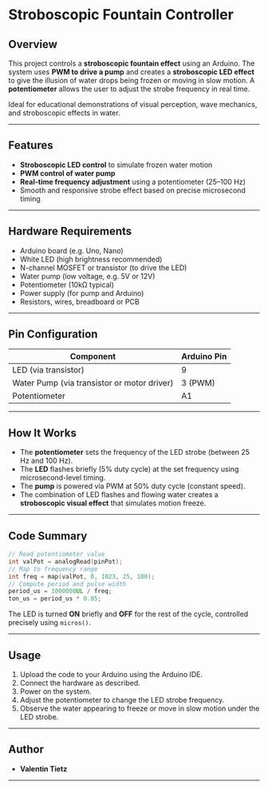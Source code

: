 # Stroboscopic Fountain Controller

## Overview

This project controls a **stroboscopic fountain effect** using an Arduino. The system uses **PWM to drive a pump** and creates a **stroboscopic LED effect** to give the illusion of water drops being frozen or moving in slow motion. A **potentiometer** allows the user to adjust the strobe frequency in real time.

Ideal for educational demonstrations of visual perception, wave mechanics, and stroboscopic effects in water.

---

## Features

* **Stroboscopic LED control** to simulate frozen water motion
* **PWM control of water pump**
* **Real-time frequency adjustment** using a potentiometer (25–100 Hz)
* Smooth and responsive strobe effect based on precise microsecond timing

---

## Hardware Requirements

* Arduino board (e.g. Uno, Nano)
* White LED (high brightness recommended)
* N-channel MOSFET or transistor (to drive the LED)
* Water pump (low voltage, e.g. 5V or 12V)
* Potentiometer (10kΩ typical)
* Power supply (for pump and Arduino)
* Resistors, wires, breadboard or PCB

---

## Pin Configuration

| Component                                   | Arduino Pin |
| ------------------------------------------- | ----------- |
| LED (via transistor)                        | 9           |
| Water Pump (via transistor or motor driver) | 3 (PWM)     |
| Potentiometer                               | A1          |

---

## How It Works

* The **potentiometer** sets the frequency of the LED strobe (between 25 Hz and 100 Hz).
* The **LED** flashes briefly (5% duty cycle) at the set frequency using microsecond-level timing.
* The **pump** is powered via PWM at 50% duty cycle (constant speed).
* The combination of LED flashes and flowing water creates a **stroboscopic visual effect** that simulates motion freeze.

---

## Code Summary

```cpp
// Read potentiometer value
int valPot = analogRead(pinPot);
// Map to frequency range
int freq = map(valPot, 0, 1023, 25, 100);
// Compute period and pulse width
period_us = 1000000UL / freq;
ton_us = period_us * 0.05;
```

The LED is turned **ON** briefly and **OFF** for the rest of the cycle, controlled precisely using `micros()`.

---

## Usage

1. Upload the code to your Arduino using the Arduino IDE.
2. Connect the hardware as described.
3. Power on the system.
4. Adjust the potentiometer to change the LED strobe frequency.
5. Observe the water appearing to freeze or move in slow motion under the LED strobe.

---

## Author

* **Valentin Tietz**

---

